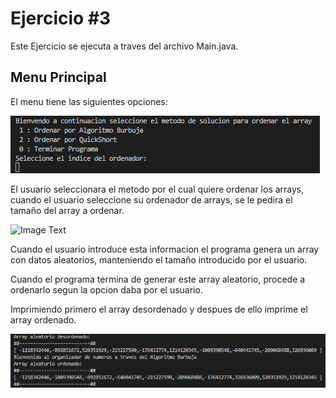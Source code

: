 # Ejercicio #3

Este Ejercicio se ejecuta a traves del archivo Main.java.

## Menu Principal

El menu tiene las siguientes opciones:

![Image Text](https://github.com/JersonBasto/Talleres/blob/main/Taller4/Imagenes/Taller3/MenuPrincipal.PNG)

El usuario seleccionara el metodo por el cual quiere ordenar los arrays, cuando el usuario seleccione su ordenador de arrays, se le pedira el tamaño del array
a ordenar.

![Image Text](https://github.com/JersonBasto/Talleres/blob/main/Taller4/Imagenes/Taller3/Seleccion%20del%20tama%C3%B1o%20del%20Array.PNG)

Cuando el usuario introduce esta informacion el programa genera un array con datos aleatorios, manteniendo el tamaño introducido por el usuario.

Cuando el programa termina de generar este array aleatorio, procede a ordenarlo segun la opcion daba por el usuario.

Imprimiendo primero el array desordenado y despues de ello imprime el array ordenado.

![Image Text](https://github.com/JersonBasto/Talleres/blob/main/Taller4/Imagenes/Taller3/Resultados.PNG)
